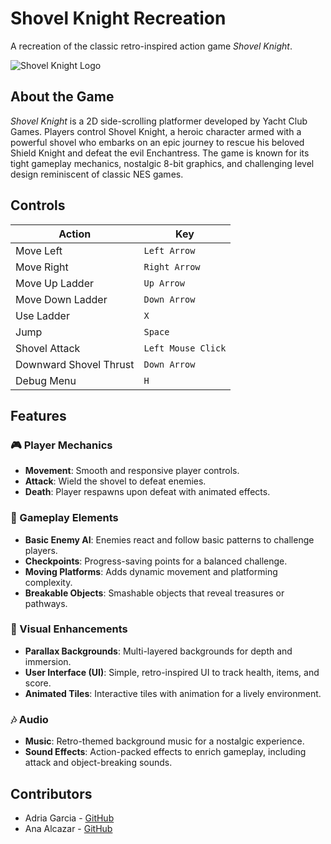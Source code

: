 # Shovel Knight Recreation



A recreation of the classic retro-inspired action game *Shovel Knight*.

![Shovel Knight Logo](https://static.wikia.nocookie.net/logopedia/images/3/34/1200px-ShovelKnightLogo.png/revision/latest?cb=20220929162715)  

## About the Game

*Shovel Knight* is a 2D side-scrolling platformer developed by Yacht Club Games. Players control Shovel Knight, a heroic character armed with a powerful shovel who embarks on an epic journey to rescue his beloved Shield Knight and defeat the evil Enchantress. The game is known for its tight gameplay mechanics, nostalgic 8-bit graphics, and challenging level design reminiscent of classic NES games.

## Controls

| Action                | Key                     |
|-----------------------|-------------------------|
| Move Left             | `Left Arrow`            |
| Move Right            | `Right Arrow`           |
| Move Up Ladder        | `Up Arrow`              |
| Move Down Ladder      | `Down Arrow`            |
| Use Ladder            | `X`                     |
| Jump                  | `Space`                 |
| Shovel Attack         | `Left Mouse Click`      |
| Downward Shovel Thrust| `Down Arrow`            |
| Debug Menu            | `H`                     |

## Features

### 🎮 Player Mechanics
- **Movement**: Smooth and responsive player controls.
- **Attack**: Wield the shovel to defeat enemies.
- **Death**: Player respawns upon defeat with animated effects.

### 🤖 Gameplay Elements
- **Basic Enemy AI**: Enemies react and follow basic patterns to challenge players.
- **Checkpoints**: Progress-saving points for a balanced challenge.
- **Moving Platforms**: Adds dynamic movement and platforming complexity.
- **Breakable Objects**: Smashable objects that reveal treasures or pathways.

### 🌆 Visual Enhancements
- **Parallax Backgrounds**: Multi-layered backgrounds for depth and immersion.
- **User Interface (UI)**: Simple, retro-inspired UI to track health, items, and score.
- **Animated Tiles**: Interactive tiles with animation for a lively environment.

### 🎶 Audio
- **Music**: Retro-themed background music for a nostalgic experience.
- **Sound Effects**: Action-packed effects to enrich gameplay, including attack and object-breaking sounds.
## Contributors

- Adria Garcia - [GitHub](https://github.com/XeivUPC)
- Ana Alcazar - [GitHub](https://github.com/AnaAlcazarCobo)

